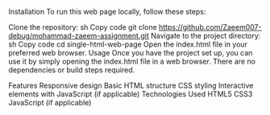 Installation
To run this web page locally, follow these steps:

Clone the repository:
sh
Copy code
git clone https://github.com/Zaeem007-debug/mohammad-zaeem-assignment.git
Navigate to the project directory:
sh
Copy code
cd single-html-web-page
Open the index.html file in your preferred web browser.
Usage
Once you have the project set up, you can use it by simply opening the index.html file in a web browser. There are no dependencies or build steps required.

Features
Responsive design
Basic HTML structure
CSS styling
Interactive elements with JavaScript (if applicable)
Technologies Used
HTML5
CSS3
JavaScript (if applicable)
